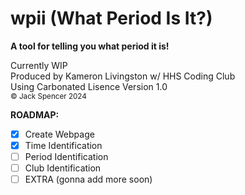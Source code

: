 # wpii (What Period Is It?)
**A tool for telling you what period it is!**

Currently WIP <br>
Produced by Kameron Livingston w/ HHS Coding Club <br>
Using Carbonated Lisence Version 1.0 <br>
	<sup>© Jack Spencer 2024</sup>

**ROADMAP:**
- [x] Create Webpage
- [x] Time Identification
- [ ] Period Identification
- [ ] Club Identification
- [ ] EXTRA (gonna add more soon)

